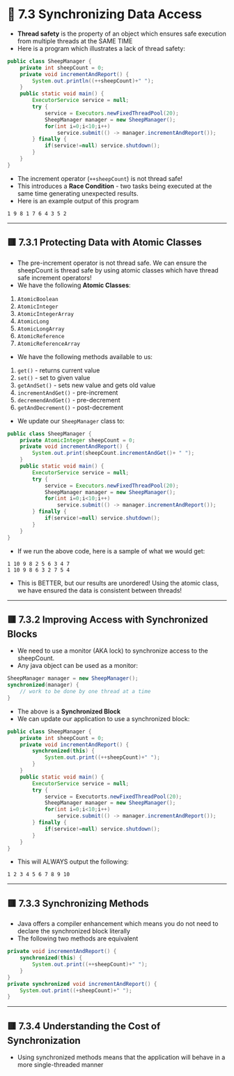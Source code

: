<link href="../../styles.css" rel="stylesheet"></link>


# 🧠 7.3 Synchronizing Data Access
* **Thread safety** is the property of an object which ensures safe execution from multiple threads at the SAME TIME
* Here is a program which illustrates a lack of thread safety:
```java
public class SheepManager {
    private int sheepCount = 0;
    private void incrementAndReport() {
        System.out.println((++sheepCount)+" ");
    }
    public static void main() {
        ExecutorService service = null;
        try {
            service = Executors.newFixedThreadPool(20);
            SheepManager manager = new SheepManager();
            for(int i=0;i<10;i++)
                service.submit(() -> manager.incrementAndReport());
        } finally {
            if(service!=null) service.shutdown();
        }
    }
}
```
* The increment operator (`++sheepCount`) is not thread safe!
* This introduces a **Race Condition** - two tasks being executed at the same time generating unexpected results.
* Here is an example output of this program
```
1 9 8 1 7 6 4 3 5 2
```


<hr>

## 🟥 7.3.1 Protecting Data with Atomic Classes
* The pre-increment operator is not thread safe. We can ensure the sheepCount is thread safe by using atomic classes which have thread safe increment operators!
* We have the following **Atomic Classes**:
1) `AtomicBoolean`
2) `AtomicInteger`
3) `AtomicIntegerArray`
4) `AtomicLong`
5) `AtomicLongArray`
6) `AtomicReference`
7) `AtomicReferenceArray`
* We have the following methods available to us:
1) `get()` - returns current value
2) `set()` - set to given value
3) `getAndSet()` - sets new value and gets old value
4) `incrementAndGet()` - pre-increment
5) `decremendAndGet()` - pre-decrement
6) `getAndDecrement()` - post-decrement

* We update our `SheepManager` class to:
```java
public class SheepManager {
    private AtomicInteger sheepCount = 0;
    private void incrementAndReport() {
        System.out.print(sheepCount.incrementAndGet()+ " ");
    }
    public static void main() {
        ExecutorService service = null;
        try {
            service = Executors.newFixedThreadPool(20);
            SheepManager manager = new SheepManager();
            for(int i=0;i<10;i++)
                service.submit(() -> manager.incrementAndReport());
        } finally {
            if(service!=null) service.shutdown();
        }
    }
}
```
* If we run the above code, here is a sample of what we would get:
```
1 10 9 8 2 5 6 3 4 7 
1 10 9 8 6 3 2 7 5 4 
```
* This is BETTER, but our results are unordered! Using the atomic class, we have ensured the data is consistent between threads!



<hr>

## 🟥 7.3.2 Improving Access with Synchronized Blocks
* We need to use a monitor (AKA lock) to synchronize access to the sheepCount.
* Any java object can be used as a monitor:
```java
SheepManager manager = new SheepManager();
synchronized(manager) {
    // work to be done by one thread at a time
}
```
* The above is a **Synchronized Block**
* We can update our application to use a synchronized block:
```java
public class SheepManager {
    private int sheepCount = 0;
    private void incrementAndReport() {
        synchronized(this) {
            System.out.print((++sheepCount)+" ");
        }
    }
    public static void main() {
        ExecutorService service = null;
        try {
            service = Executorts.newFixedThreadPool(20);
            SheepManager manager = new SheepManager();
            for(int i=0;i<10;i++)
                service.submit(() -> manager.incrementAndReport());
        } finally {
            if(service!=null) service.shutdown();
        }
    }
}
```
* This will ALWAYS output the following:
```
1 2 3 4 5 6 7 8 9 10
```


<hr>

## 🟥 7.3.3 Synchronizing Methods
* Java offers a compiler enhancement which means you do not need to declare the synchronized block literally
* The following two methods are equivalent
```java
private void incrementAndReport() {
    synchronized(this) {
        System.out.print((++sheepCount)+" ");
    }
}
private synchronized void incrementAndReport() {
    System.out.print((+sheepCount)+" ");
}
```


<hr>

## 🟥 7.3.4 Understanding the Cost of Synchronization
* Using synchronized methods means that the application will behave in a more single-threaded manner
